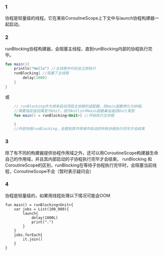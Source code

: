 ### 1
协程是轻量级的线程。它在某些CoroutineScope上下文中与launch协程构建器一起启动。

### 2
runBlocking协程构建器，会阻塞主线程，直到runBlocking内部的协程执行完毕。
```kotlin
fun main(){
    println("Hello") //主线程中代码会立即执行
    runBlocking{ //阻塞了主线程
        delay(1000)
    }
}
```
或
```kotlin
    // runBlocking作为用来启动顶层主协程的适配器，将main函数转化为协程。
    //需要指定返回类型为Unit，因为kotlin中main函数鼻血返回Unit类型
    fun main() = runBlocking<Unit>{ //开始执行主协程

    }
    //外部协程runBlocking，会直到其作用域中启动的所有协程执行完毕才会结束
```
### 3
除了有不同的构建器提供协程作用域之外，还可以用CoroutineScope构建器生命自己的作用域，并且其内部启动的子协程执行完毕才会结束。
runBlocking 和 CoroutineScope的区别，runBlocking在等待子协程执行完毕时，会阻塞当前线程，CoroutineScope不会（暂时表示疑问会）

### 4
协程是轻量级的，如果用线程处理以下情况可能会OOM
```
fun main() = runBlocking<Unit>{
    var jobs = List(100_000){
        launch{
            delay(1000L)
            print(".")
        }
    }
    jobs.forEach{
        it.join()
    }
}
```


